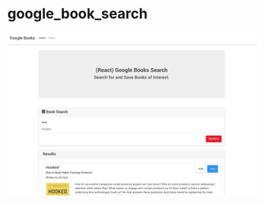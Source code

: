 # google_book_search

![About Me](client/public/google_books_search.png "Lakshmi Strom's About Page")